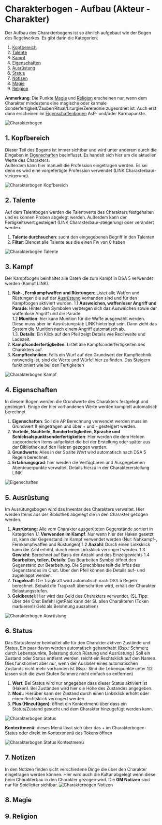 # Charakterbogen - Aufbau (Akteur - Charakter)
Der Aufbau des Charakterbogens ist so ähnlich aufgebaut wie der Bogen des Regelwerkes.
Es gibt darin die Kategorien:
1. [Kopfbereich](https://github.com/Plushtoast/dsa5-foundryVTT-wiki/blob/master/ger_Charakterbogen.md#1-kopfbereich)
2. [Talente](https://github.com/Plushtoast/dsa5-foundryVTT-wiki/blob/master/ger_Charakterbogen.md#2-talente)
3. [Kampf](https://github.com/Plushtoast/dsa5-foundryVTT-wiki/blob/master/ger_Charakterbogen.md#3-kampf)
4. [Eigenschaften](https://github.com/Plushtoast/dsa5-foundryVTT-wiki/blob/master/ger_Charakterbogen.md#4-eigenschaften)
5. [Ausrüstung](https://github.com/Plushtoast/dsa5-foundryVTT-wiki/blob/master/ger_Charakterbogen.md#5-ausr%C3%BCstung)
6. [Status](https://github.com/Plushtoast/dsa5-foundryVTT-wiki/blob/master/ger_Charakterbogen.md#6-status)
7. [Notizen](https://github.com/Plushtoast/dsa5-foundryVTT-wiki/blob/master/ger_Charakterbogen.md#7-notizen)
8. [Magie](https://github.com/Plushtoast/dsa5-foundryVTT-wiki/blob/master/ger_Charakterbogen.md#8-magie)
9. [Religion](https://github.com/Plushtoast/dsa5-foundryVTT-wiki/blob/master/ger_Charakterbogen.md#9-religion)
  
**Anmerkung**: Die Punkte [Magie]() und [Religion]() erscheinen nur, wenn dem Charakter mindestens eine magische oder karmale Sonderfertigkeit/Zauber/Ritual/Liturgie/Zeremonie zugeordnet ist. Auch erst dann erscheinen im [Eigenschaftenbogen](https://github.com/Plushtoast/dsa5-foundryVTT-wiki/blob/master/ger_Charakterbogen.md#4-eigenschaften) AsP- und/oder Karmapunkte.
  
![Charakterbogen](https://user-images.githubusercontent.com/80099175/112130343-adc4ad80-8bc8-11eb-8953-1f82cd10fbf8.png)

## 1. Kopfbereich
Dieser Teil des Bogens ist immer sichtbar und wird unter anderem durch die Eingaben in [Eigenschaften](https://github.com/Plushtoast/dsa5-foundryVTT-wiki/blob/master/ger_Charakterbogen.md#4-eigenschaften) beeinflusst. Es handelt sich hier um die aktuellen Werte des Charakters.  
Außerdem kann hier manuell die Profession eingetragen werden. Es sei denn es wird eine vorgefertigte Profession verwendet (LINK Charakterbau/-steigerung).  
  
![Charakterbogen Kopfbereich](https://user-images.githubusercontent.com/80099175/112131586-faf54f00-8bc9-11eb-887a-8c8cf417bf9f.png)

## 2. Talente
Auf dem Talentbogen werden die Talentwerte des Charakters festgehalten und es können Proben abgelegt werden. Außerdem kann der Fertigkeitswert gesteigert (LINK Charakterbau/-steigerung) oder verändert werden.  
1. **Talente durchsuchen**: sucht den eingegebenen Begriff in den Talenten
1. **Filter**: Blendet alle Talente aus die einen Fw von 0 haben  
  
![Charakterbogen Talente](https://user-images.githubusercontent.com/80099175/112131981-6c350200-8bca-11eb-9f89-005632ce6e50.png)

## 3. Kampf
Der Kampfbogen beinhaltet alle Daten die zum Kampf in DSA 5 verwendet werden (Kampf LINK).  
1. **Nah-, Fernkampfwaffen und Rüstungen**: Listet alle Waffen und Rüstungen die auf der [Ausrüstung](https://github.com/Plushtoast/dsa5-foundryVTT-wiki/blob/master/ger_Charakterbogen.md#5-ausr%C3%BCstung) vorhanden sind und für den Kampfbogen aktiviert wurden. 
1.1 **Ausweichen, waffenloser Angriff und Parade**: Hinter den Symbolen verbergen sich das Ausweichen sowie der waffenlose Angriff und die Parade.   
1.2 **Munition**: hier kann Munition für die Waffe ausgewählt werden. Diese muss aber im Ausrüstungstab LINK hinterlegt sein. Dann zieht das System die Munition nach einem Angriff automatisch ab.  
1.3. **Details**: Ein Klick auf den Pfeil zeigt Details wie Recihweite und Ladezeit.
2. **Kampfsonderfertigkeiten**: Listet alle Kampfsonderfertigkeiten des Charakters auf.
3. **Kampftechniken**: Falls ein Wurf auf den Grundwert der Kampftechnik notwendig ist, sind die Werte und Würfel hier zu finden. Das Steigern funktioniert wie bei den Fertigkeiten  
  
![Charakterbogen Kampf](https://user-images.githubusercontent.com/80099175/112133821-5e807c00-8bcc-11eb-836a-ec9431cb011a.png)

## 4. Eigenschaften
In diesem Bogen werden die Grundwerte des Charakters festgelegt und gesteigert. Einige der hier vorhandenen Werte werden komplett automatisch berechnet.  
1. **Eigenschaften**: Soll die AP Berechnung verwendet werden muss im Grundwert 8 eingetragen und über + und - gesteigert werden.
1. **Vorteile, Nachteile, Sonderfertigkeiten, Sprache und Schicksalspunktsonderfertigkeiten**: Hier werden die dem Helden zugeordneten Items aufgelistet
die bei der Erstellung oder später aus der Bibliothek auf den Helden gezogen werden. 
1. **Grundwerte**: Alles in der Spalte *Wert* wird automatisch nach DSA 5 Regeln berechnet.
1. **Erfahrungsgrad**: hier werden die Verfügbaren und Ausgegebenen Abenteuerpunkte verwaltet. Details hierzu in der Charaktererstellung LINK  
  
![Eigenschaften](https://user-images.githubusercontent.com/80099175/112108651-c759fb00-8bb0-11eb-9854-697551f5f667.png)  

## 5. Ausrüstung
Im Ausrütungsbogen wird das Inventar des Charakters verwaltet. Hier werden Items aus der Bibliothek abgelegt die in den Charakter gezogen werden.
1. **Ausrüstung**: Alle vom Charakter ausgerüteten Gegenstände sortiert in Kategorien
1.1 **Verwenden im Kampf**: Nur wenn hier der Haken gesetzt ist, kann der Gegenstand im Kampf verwendet werden (Nur: Nahkampf-, Fernkampfwaffen und Rüstungen) 
1.2 **Anzahl**: Durch einen Linksklick kann die Zahl erhöht, durch einen Linksklick verringert werden.
1.3 **Gewicht**: Berechnet auf Basis der Anzahl und des Einzelgewichts
1.4 **Bearbeiten, teilen, Details**: Das Bearbeiten Symbol öffnet den Gegenstand zur Bearbeitung. Die Sprechblase teilt die Infos des Gegenstandes im Chat. 
Über den Pfeil können die Details auf- und zugeklappt werden.
2. **Tragekraft**: Die Tragkraft wird automatisch nach DSA 5 Regeln berechnet. Sobald die Tragkraft überschritten wird, erhält der Charakter Belastungsstufen.
3. **Geldbeutel**: Hier wird das Geld des Charakters verwendet. (SL Tipp: über den Chat Befehl /getPaid kann der SL allen Charakteren (Token markieren!) Geld als Belohnung auszahlen)  
  
![Charakterbogen Ausrüstung](https://user-images.githubusercontent.com/80099175/112141398-86281200-8bd5-11eb-8e58-b2aa7633b982.png)

## 6. Status
Das Statusfenster beinhaltet alle für den Charakter aktiven Zustände und Status. Ein paar davon werden automatisch gehandhabt (Bsp.: Schmerz durch Lebenspunkte,
Belastung durch Rüstung und Ausrüstung.) Soll ein Zustand oder Status entfernt werden, reicht ein Rechtsklick auf den Namen. Dies funktioniert aber nur, wenn der Auslöser eines automatischen Zustands nicht mehr vorhanden ist (Bsp.: Sind die Lebenspunkte unter 1/2 lassen sich die zwei Stufen Schmerz nicht einfach so entfernen)
1. **Wert**: Bei Status wird nur angegeben dass dieser Status aktiviert ist (Haken). Bei Zuständen wird hier die Höhe des Zustandes angegeben.
2. **Mod.**: Hierüber kann der Zustand durch einen Linksklick erhöht oder einen Rechtsklick verringert werden.
3. **Plus (Hinzufügen)**: öffnet ein Kontextmenü über dass ein Status/Zustand gesucht und dem Charakter hinzugefügt werden kann.  
  
![Charakterbogen Status](https://user-images.githubusercontent.com/80099175/112144638-c7222580-8bd9-11eb-9696-3aff6af5e145.png)  
  
**Kontexttmenü**: dieses Menü lässt sich über das + im Charakterbogen-Status oder direkt im Kontextmenü des Tokens öffnen  
  
![Charakterbogen Status Kontextmenü](https://user-images.githubusercontent.com/80099175/112149436-41a17400-8bdf-11eb-8fd9-f950c18b7196.png)  
 
## 7. Notizen
In den Notizen finden sicht verschiedene Dinge die über den Charakter eingetragen werden können. Hier wird auch die Kultur abgelegt wenn diese beim Charakterbau in den Charakter gezogen wird. Die **GM Notizen** sind nur für Spielleiter sichtbar.
![Charakterbogen Notizen](https://user-images.githubusercontent.com/80099175/112149840-b4125400-8bdf-11eb-9577-1d78333392ad.png)

## 8. Magie


## 9. Religion
